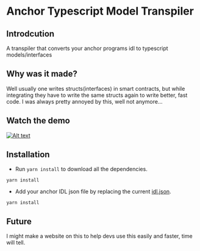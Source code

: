 # Anchor Typescript Model Transpiler

## Introdcution 
A transpiler that converts your anchor programs idl to typescript models/interfaces

## Why was it made?
Well usually one writes structs(interfaces) in smart contracts, but while integrating they have to write the same structs again to write better, fast code. I was always pretty annoyed by this, well not anymore...


## Watch the demo
[![Alt text](https://img.youtube.com/vi/AbLkFCUsow8/0.jpg)](https://www.youtube.com/watch?v=AbLkFCUsow8)


## Installation
- Run ``yarn install`` to download all the dependencies.
``` 
yarn install
```

- Add your anchor IDL json file by replacing the current [idl.json](idl.json).
``` 
yarn install
```

## Future
I might make a website on this to help devs use this easily and faster, time will tell.
